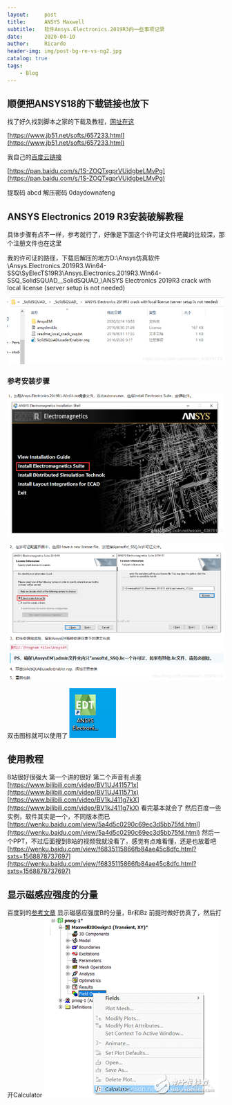 ```yaml
---
layout:     post
title:      ANSYS Maxwell
subtitle:   软件Ansys.Electronics.2019R3的一些事项记录
date:       2020-04-10
author:     Ricardo
header-img: img/post-bg-re-vs-ng2.jpg
catalog: true
tags:
    - Blog
---
```


<!-- > 正所谓前人栽树，后人乘凉。
> 
> 
> 
>  -->

## 顺便把ANSYS18的下载链接也放下
找了好久找到脚本之家的下载及教程，[网址在这](https://www.jb51.net/softs/657233.html)

[https://www.jb51.net/softs/657233.html](https://www.jb51.net/softs/657233.html)

我自己的[百度云链接](https://pan.baidu.com/s/1S-ZOQTxgprVUidgbeLMvPg)

[https://pan.baidu.com/s/1S-ZOQTxgprVUidgbeLMvPg](https://pan.baidu.com/s/1S-ZOQTxgprVUidgbeLMvPg)

提取码 abcd
解压密码 0daydownafeng

## ANSYS Electronics 2019 R3安装破解教程
具体步骤有点不一样，参考就行了，好像是下面这个许可证文件吧藏的比较深，那个注册文件也在这里

我的许可证的路径，下载后解压的地方D:\Ansys仿真软件\Ansys.Electronics.2019R3.Win64-SSQ\SyElecTS19R3\Ansys.Electronics.2019R3.Win64-SSQ\_SolidSQUAD_\_SolidSQUAD_\ANSYS Electronics 2019R3 crack with local license (server setup is not needed)

![aa](https://raw.githubusercontent.com/fsricardo/fsricardo.github.io/master/img/20200408090421566.png)

### 参考安装步骤
![](https://github.com/fsricardo/fsricardo.github.io/blob/master/img/20200408090619626.png?raw=true)

![](https://github.com/fsricardo/fsricardo.github.io/blob/master/img/20200408090642782.png?raw=true)

双击图标就可以使用了
![](https://github.com/fsricardo/fsricardo.github.io/blob/master/img/20200408090932113.png?raw=true
)
## 使用教程
B站很好很强大
第一个讲的很好
第二个声音有点差
[https://www.bilibili.com/video/BV1UJ411571x](https://www.bilibili.com/video/BV1UJ411571x)
[https://www.bilibili.com/video/BV1kJ411g7kX](https://www.bilibili.com/video/BV1kJ411g7kX)
看完基本就会了
然后百度一些实例，软件其实是一个，不同版本而已
[https://wenku.baidu.com/view/5a4d5c0290c69ec3d5bb75fd.html](https://wenku.baidu.com/view/5a4d5c0290c69ec3d5bb75fd.html)
然后一个PPT，不过后面搜到B站的视频我就没看了，感觉有点难看懂，还是也放着吧
[https://wenku.baidu.com/view/f6835115866fb84ae45c8dfc.html?sxts=1568878737697](https://wenku.baidu.com/view/f6835115866fb84ae45c8dfc.html?sxts=1568878737697)
## 显示磁感应强度的分量
百度到的[参考文章](http://www.elecfans.com/d/930665.html)
显示磁感应强度B的分量，Br和Bz
前提时做好仿真了，然后打开Calculator
![](https://github.com/fsricardo/fsricardo.github.io/blob/master/img/20200408085110342.png?raw=true)

